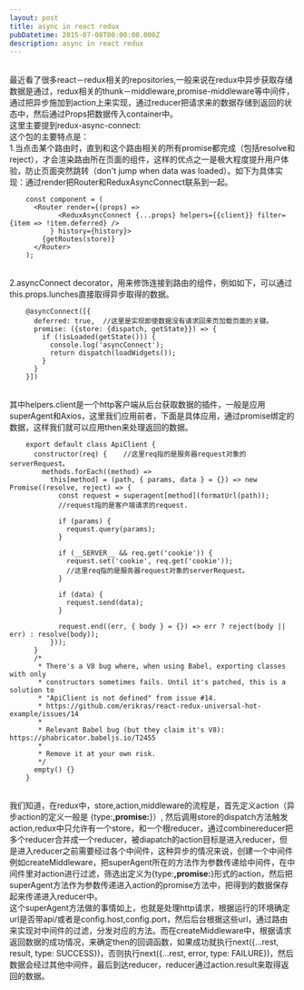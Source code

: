 ```yaml
---
layout: post
title: async in react redux
pubDatetime: 2015-07-08T00:00:00.000Z
description: async in react redux
---
```


<br>最近看了很多react－redux相关的repositories,一般来说在redux中异步获取存储数据是通过，redux相关的thunk－middleware,promise-middleware等中间件，通过把异步施加到action上来实现，通过reducer把请求来的数据存储到返回的状态中，然后通过Props把数据传入container中。
<br>这里主要提到redux-async-connect:
<br>这个包的主要特点是：
<br>1.当点击某个路由时，直到和这个路由相关的所有promise都完成（包括resolve和reject），才会渲染路由所在页面的组件，这样的优点之一是极大程度提升用户体验，防止页面突然跳转（don't jump when data was loaded）。如下为具体实现：通过render把Router和ReduxAsyncConnect联系到一起。

        const component = (
          <Router render={(props) =>
                <ReduxAsyncConnect {...props} helpers={{client}} filter={item => !item.deferred} />
              } history={history}>
            {getRoutes(store)}
          </Router>
        );

<br>2.asyncConnect decorator，用来修饰连接到路由的组件，例如如下，可以通过this.props.lunches直接取得异步取得的数据。

        @asyncConnect([{
          deferred: true,  //这里是实现即使数据没有请求回来页加载页面的关键。
          promise: ({store: {dispatch, getState}}) => {
            if (!isLoaded(getState())) {
              console.log('asyncConnect');
              return dispatch(loadWidgets());
            }
          }
        }])

<br>其中helpers.client是一个http客户端从后台获取数据的插件，一般是应用superAgent和Axios，这里我们应用前者，下面是具体应用，通过promise绑定的数据，这样我们就可以应用then来处理返回的数据。

        export default class ApiClient {
          constructor(req) {    //这里req指的是服务器request对象的serverRequest。
            methods.forEach((method) =>
              this[method] = (path, { params, data } = {}) => new Promise((resolve, reject) => {
                const request = superagent[method](formatUrl(path));
                //request指的是客户端请求的request.

                if (params) {
                  request.query(params);
                }

                if (__SERVER__ && req.get('cookie')) {
                  request.set('cookie', req.get('cookie'));
                  //这里req指的是服务器request对象的serverRequest。
                }

                if (data) {
                  request.send(data);
                }

                request.end((err, { body } = {}) => err ? reject(body || err) : resolve(body));
              }));
          }
          /*
           * There's a V8 bug where, when using Babel, exporting classes with only
           * constructors sometimes fails. Until it's patched, this is a solution to
           * "ApiClient is not defined" from issue #14.
           * https://github.com/erikras/react-redux-universal-hot-example/issues/14
           *
           * Relevant Babel bug (but they claim it's V8): https://phabricator.babeljs.io/T2455
           *
           * Remove it at your own risk.
           */
          empty() {}
        }

<br>我们知道，在redux中，store,action,middleware的流程是，首先定义action（异步action的定义一般是 {type:**,promise:**}）, 然后调用store的dispatch方法触发action,redux中只允许有一个store，和一个根reducer，通过combinereducer把多个reducer合并成一个reducer，被diapatch的action目标是进入reducer，但是进入reducer之前需要经过各个中间件，这种异步的情况来说，创建一个中间件例如createMiddleware，把superAgent所在的方法作为参数传递给中间件，在中间件里对action进行过滤，筛选出定义为{type:**,promise:**}形式的action，然后把superAgent方法作为参数传递进入action的promise方法中，把得到的数据保存起来传递进入reducer中。
<br>这个superAgent方法做的事情如上，也就是处理http请求，根据运行的环境确定url是否带api/或者是config.host,config.port，然后后台根据这些url，通过路由来实现对中间件的过滤，分发对应的方法。而在createMiddleware中，根据请求返回数据的成功情况，来确定then的回调函数，如果成功就执行next({...rest, result, type: SUCCESS})，否则执行next({...rest, error, type: FAILURE})，然后数据会经过其他中间件，最后到达reducer，reducer通过action.result来取得返回的数据。
